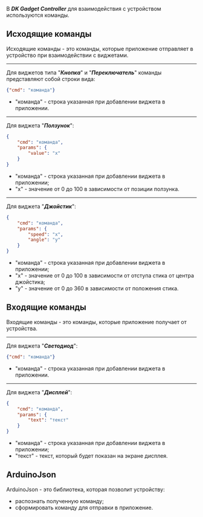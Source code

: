 В ***DK Gadget Controller*** для взаимодействия с устройством используются команды.

## Исходящие команды 

Исходящие команды - это команды, которые приложение отправляет в устройство при взаимодействии с виджетами. 

***
 
Для виджетов типа "***Кнопка***" и "***Переключатель***" команды представляют собой строки вида:
```json
{"cmd": "команда"}
```
* "команда" - строка указанная при добавлении виджета в приложении.

***

Для виджета "***Ползунок***":
```json
{
    "cmd": "команда",
    "params": {
        "value": "x"    
    }
}
```
* "команда" - строка указанная при добавлении виджета в приложении;
* "x" - значение от 0 до 100 в зависимости от позиции ползунка.

***

Для виджета "***Джойстик***":
```json
{
    "cmd": "команда",
    "params": {
        "speed": "x",
        "angle": "y"   
    }
}
```
* "команда" - строка указанная при добавлении виджета в приложении;
* "x" - значение от 0 до 100 в зависимости от отступа стика от центра джойстика;
* "y" - значение от 0 до 360 в зависимости от положения стика.

## Входящие команды

Входящие команды - это команды, которые приложение получает от устройства.

***
 
Для виджета "***Светодиод***":
```json
{"cmd": "команда"}
```
* "команда" - строка указанная при добавлении виджета в приложении.

***

Для виджета "***Дисплей***":
```json
{
    "cmd": "команда",
    "params": {
        "text": "текст"    
    }
}
```
* "команда" - строка указанная при добавлении виджета в приложении;
* "текст" - текст, который будет показан на экране дисплея.

## ArduinoJson

ArduinoJson - это библиотека, которая позволит устройству:
* распознать полученную команду;
* сформировать команду для отправки в приложение.
